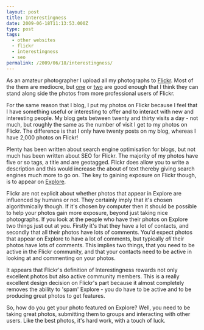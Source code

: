 ```yaml
---
layout: post
title: Interestingness
date: 2009-06-18T11:13:53.000Z
type: post
tags:
  - other websites
  - flickr
  - interestingness
  - seo
permalink: /2009/06/18/interestingness/
---
```

As an amateur photographer I upload all my photographs to [Flickr](http://www.flickr.com/photos/andrew_j_w/).
Most of the them are mediocre, but
[one](http://www.flickr.com/photos/andrew_j_w/2642278607/in/set-72157606347800664/) or
[two](http://www.flickr.com/photos/andrew_j_w/3624698099/in/set-72157606347800664/) are good enough that I
think they can stand along side the photos from more professional users of Flickr.

For the same reason that I blog, I put my photos on Flickr because I feel that I have something useful or
interesting to offer and to interact with new and interesting people. My blog gets between twenty and thirty
visits a day - not much, but roughly the same as the number of visit I get to my photos on Flickr. The
difference is that I only have twenty posts on my blog, whereas I have 2,000 photos on Flickr!

Plenty has been written about search engine optimisation for blogs, but not much has been written about SEO
for Flickr. The majority of my photos have five or so tags, a title and are geotagged. Flickr does allow you
to write a description and this would increase the about of text thereby giving search engines much more to go
on. The key to gaining exposure on Flickr though, is to appear on [Explore](http://www.flickr.com/explore/).

Flickr are not explicit about whether photos that appear in Explore are influenced by humans or not. They
certainly imply that it's chosen algorithmically though. If it's chosen by computer then it should be possible
to help your photos gain more exposure, beyond just taking nice photographs. If you look at the people who
have their photos on Explore two things just out at you. Firstly it's that they have a lot of contacts, and
secondly that all their photos have lots of comments. You'd expect photos that appear on Explore to have a lot
of comments, but typically _all_ their photos have lots of comments. This implies two things, that you
need to be active in the Flickr community, and that your contacts need to be active in looking at and
commenting on your photos.

It appears that Flickr's definition of Interestingness rewards not only excellent photos but also active
community members. This is a really excellent design decision on Flickr's part because it almost completely
removes the ability to 'spam' Explore - you do have to be active and to be producing great photos to get
features.

So, how do you get your photo featured on Explore? Well, you need to be taking great photos, submitting them
to groups and interacting with other users. Like the best photos, it's hard work, with a touch of luck.
